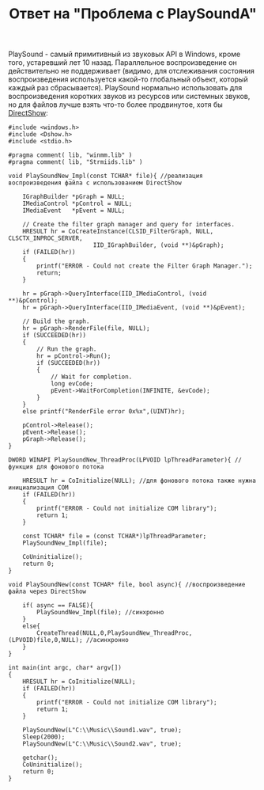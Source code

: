 ﻿---
title: "Ответ на \"Проблема с PlaySoundA\""
se.owner.user_id: 240512
se.owner.display_name: "MSDN.WhiteKnight"
se.owner.link: "https://ru.stackoverflow.com/users/240512/msdn-whiteknight"
se.answer_id: 981885
se.question_id: 981523
se.post_type: answer
se.score: 2
se.is_accepted: False
---
<p>PlaySound - самый примитивный из звуковых API в Windows, кроме того, устаревший лет 10 назад. Параллельное воспроизведение он действительно не поддерживает (видимо, для отслеживания состояния воспроизведения используется какой-то глобальный объект, который каждый раз сбрасывается). PlaySound нормально использовать для воспроизведения коротких звуков из ресурсов или системных звуков, но для файлов лучше взять что-то более продвинутое, хотя бы <a href="https://docs.microsoft.com/en-us/windows/desktop/directshow/how-to-play-a-file" rel="nofollow noreferrer">DirectShow</a>:</p>

<pre><code>#include &lt;windows.h&gt;
#include &lt;Dshow.h&gt;
#include &lt;stdio.h&gt;

#pragma comment( lib, "winmm.lib" )
#pragma comment( lib, "Strmiids.lib" )

void PlaySoundNew_Impl(const TCHAR* file){ //реализация воспроизведения файла с использованием DirectShow

    IGraphBuilder *pGraph = NULL;
    IMediaControl *pControl = NULL;
    IMediaEvent   *pEvent = NULL;       

    // Create the filter graph manager and query for interfaces.
    HRESULT hr = CoCreateInstance(CLSID_FilterGraph, NULL, CLSCTX_INPROC_SERVER, 
                        IID_IGraphBuilder, (void **)&amp;pGraph);
    if (FAILED(hr))
    {
        printf("ERROR - Could not create the Filter Graph Manager.");
        return;
    }

    hr = pGraph-&gt;QueryInterface(IID_IMediaControl, (void **)&amp;pControl);
    hr = pGraph-&gt;QueryInterface(IID_IMediaEvent, (void **)&amp;pEvent);

    // Build the graph. 
    hr = pGraph-&gt;RenderFile(file, NULL);
    if (SUCCEEDED(hr))
    {
        // Run the graph.
        hr = pControl-&gt;Run();
        if (SUCCEEDED(hr))
        {
            // Wait for completion.
            long evCode;
            pEvent-&gt;WaitForCompletion(INFINITE, &amp;evCode);                       
        }
    }
    else printf("RenderFile error 0x%x",(UINT)hr);

    pControl-&gt;Release();
    pEvent-&gt;Release();
    pGraph-&gt;Release();
}

DWORD WINAPI PlaySoundNew_ThreadProc(LPVOID lpThreadParameter){ //функция для фонового потока

    HRESULT hr = CoInitialize(NULL); //для фонового потока также нужна инициализация COM
    if (FAILED(hr))
    {
        printf("ERROR - Could not initialize COM library");
        return 1;
    }

    const TCHAR* file = (const TCHAR*)lpThreadParameter;
    PlaySoundNew_Impl(file);

    CoUninitialize();
    return 0;
}

void PlaySoundNew(const TCHAR* file, bool async){ //воспроизведение файла через DirectShow

    if( async == FALSE){ 
        PlaySoundNew_Impl(file); //синхронно        
    }
    else{ 
        CreateThread(NULL,0,PlaySoundNew_ThreadProc,(LPVOID)file,0,NULL); //асинхронно
    }
}

int main(int argc, char* argv[])
{   
    HRESULT hr = CoInitialize(NULL);
    if (FAILED(hr))
    {
        printf("ERROR - Could not initialize COM library");
        return 1;
    }

    PlaySoundNew(L"C:\\Music\\Sound1.wav", true);
    Sleep(2000);
    PlaySoundNew(L"C:\\Music\\Sound2.wav", true);   

    getchar();
    CoUninitialize();
    return 0;
}
</code></pre>
